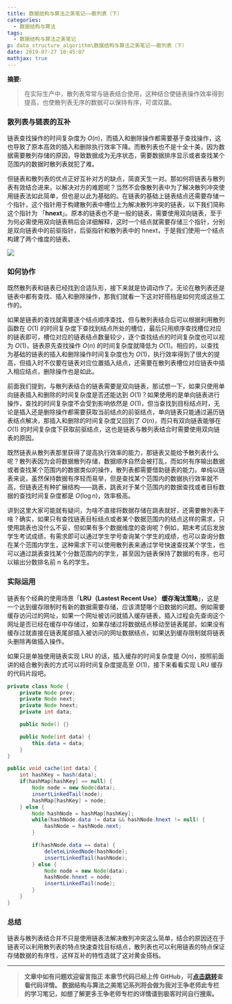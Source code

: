 ```yaml
---
title: 数据结构与算法之美笔记——散列表（下）
categories:
  - 数据结构与算法
tags:
  - 数据结构与算法之美笔记
p: data_structure_algorithm\数据结构与算法之美笔记——散列表（下）
date: 2019-07-27 10:45:07
mathjax: true
---
```


**摘要:**

> 在实际生产中，散列表常常与链表结合使用，这种结合使链表操作效率得到提高，也使散列表无序的数据可以保持有序，可谓双赢。

### 散列表与链表的互补

链表查找操作的时间复杂度为 $O(n)$，而插入和删除操作都需要基于查找操作，这也导致了原本高效的插入和删除执行效率下降。而散列表也不是十全十美，因为数据需要散列存储的原因，导致数据成为无序状态，需要数据排序显示或者查找某个范围内的数据时散列表就犯了难。

但链表和散列表的优点正好互补对方的缺点，简直天生一对。那如何将链表与散列表有效结合进来，以解决对方的难题呢？当然不会像散列表中为了解决散列冲突使用链表法如此简单，但也是以此为基础的。在链表的基础上链表结点还需要存储一个指针，这个指针用于构建散列表中槽位上为解决散列冲突的链表，以下我们简称这个指针为 「**hnext**」。原本的链表也不是一般的链表，需要使用双向链表，至于为何必需使用双向链表稍后会详细解释，这时一个结点就需要存储三个指针，分别是双向链表中的前驱指针，后驱指针和散列表中的 hnext，于是我们使用一个结点构建了两个维度的链表。

![](https://i.loli.net/2019/07/27/5d3c403549e0977930.png)

### 如何协作

既然散列表和链表已经找到合适队形，接下来就是协调动作了。无论在散列表还是链表中都有查找、插入和删除操作，那我们就看一下这对好搭档是如何完成这些工作的。

如果是链表的查找就需要逐个结点顺序查找，但与散列表结合后可以根据利用散列函数在 $O(1)$ 的时间复杂度下查找到结点所处的槽位，最后只用顺序查找槽位对应的链表即可，槽位对应的链表结点数量较少，逐个查找结点的时间复杂度也可以视为 $O(1)$，链表原先查找操作 $O(n)$ 的时间复杂度就降低为 $O(1)$。相应的，以查找为基础的链表的插入和删除操作时间复杂度也为 $O(1)$，执行效率得到了很大的提高，但插入时不仅要在链表对应位置插入结点，还需要在散列表槽位对应链表中插入相应结点，删除操作也是如此。

前面我们提到，与散列表结合的链表需要是双向链表，那试想一下，如果只使用单向链表插入和删除的时间复杂度是否还能达到 $O(1)$？如果使用的是单向链表进行操作，查找的时间复杂度不会受到影响依然是 $O(1)$，但当查找到目标结点时，无论是插入还是删除操作都需要获取当前结点的前驱结点，单向链表只能通过遍历链表结点解决，那插入和删除的时间复杂度又回到了 $O(n)$，而只有双向链表能够在 $O(1)$ 的时间复杂度下获取前驱结点，这也是链表与散列表结合时需要使用双向链表的原因。

既然链表从散列表那里获得了提高执行效率的能力，那链表又能给予散列表什么呢？散列表因为会将数据散列存储，数据顺序自然会被打乱，而如何有序输出数据或者查找某个范围内的数据类似的操作，散列表都需要借助链表的能力。单纯以链表来说，虽然保持数据有序轻而易举，但是查找某个范围内的数据执行效率就不高，但链表还有种扩展结构——跳表，跳表对于某个范围内的数据查找或者目标数据的查找时间复杂度都是 $O(\log{n})$，效率极高。

讲到这里大家可能就有疑问，为啥不直接将数据存储在跳表就好，还需要散列表干啥？确实，如果只有查找链表目标结点或者某个数据范围内的结点这样的需求，只使用跳表也没什么不妥，但如果有多个数据维度的查询呢？例如，期末考试后发放学生考试成绩，有需求即可以通过学生学号查询某个学生的成绩，也可以查询分数在某个范围内学生，这种需求下可以使用散列表来通过学号快速查找某个学生，也可以通过跳表查找某个分数范围内的学生，甚至因为链表保持了数据的有序，也可以输出分数排名前 n 名的学生。

### 实际运用

链表有个经典的使用场景「**LRU（Lastest Recent Use） 缓存淘汰策略**」，这是一个达到缓存限制时有新的数据需要存储，应该清楚哪个旧数据的问题。例如需要缓存访问过的网址，如果一个网址被访问就插入缓存链表，插入过程会先查询这个网址是否已经在缓存中存储过，如果存储过将数据结点移动至链表尾部，如果没有缓存过就直接在链表尾部插入被访问的网址数据结点，如果达到缓存限制就将链表头删除再做插入操作。

如果只是单独使用链表实现 LRU 的话，插入缓存的时间复杂度是 $O(n)$，按照前面讲的结合散列表的方式可以将时间复杂度提高至 $O(1)$，接下来看看实现 LRU 缓存的代码片段吧。

```java
private class Node {
    private Node prev;
    private Node next;
    private Node hnext;
    private int data;

    public Node() {}

    public Node(int data) {
        this.data = data;
    }
}

public void cache(int data) {
    int hashKey = hash(data);
    if(hashMap[hashKey] == null) {
        Node node = new Node(data);
        insertLinkedTail(node);
        hashMap[hashKey] = node;
    } else {
        Node hashNode = hashMap[hashKey];
        while(hashNode.data != data && hashNode.hnext != null) {
            hashNode = hashNode.next;
        }

        if(hashNode.data == data) {
            deleteLinkedNode(hashNode);
            insertLinkedTail(hashNode);
        } else {
            Node node = new Node(data);
            hashNode.hnext = node;
            insertLinkedTail(node);
        }
    }
}
```

### 总结

链表与散列表结合并不只是使用链表法解决散列冲突这么简单，结合的原因还在于链表可以利用散列表的特点快速查找目标结点，散列表也可以利用链表的特点保证存储数据的有序性，这样互补的特性造就了这对黄金搭档。

****
> **文章中如有问题欢迎留言指正
本章节代码已经上传 GitHub，可[点击跳转](https://github.com/CloneableX/data_structures_algorithm/tree/master/hash-map)查看代码详情。
数据结构与算法之美笔记系列将会做为我对王争老师此专栏的学习笔记，如想了解更多王争老师专栏的详情请到极客时间自行搜索。**